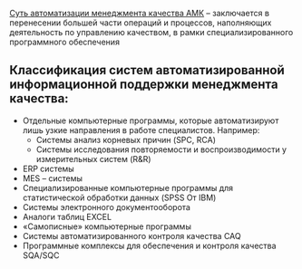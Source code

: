 <ins>Суть  автоматизации  менеджмента  качества  АМК</ins>  –  заключается  в 
перенесении  большей  части  операций  и  процессов,  наполняющих 
деятельность  по  управлению  качеством,  в  рамки  специализированного 
программного обеспечения  

## Классификация систем автоматизированной информационной поддержки менеджмента качества: 
*  Отдельные  компьютерные  программы,  которые  автоматизируют  лишь 
узкие направления в работе специалистов. Например:  
   *  Системы анализ корневых причин (SPC, RCA) 
   *  Системы  исследования  повторяемости  и  воспроизводимости  у 
измерительных систем (R&R)
*  ERP системы 
*  MES – системы 
*  Специализированные  компьютерные  программы  для  статистической обработки данных (SPSS От IBM) 
*  Системы электронного документооборота 
*  Аналоги таблиц EXCEL 
*  «Самописные» компьютерные программы 
*  Системы автоматизированного контроля качества CAQ 
*  Программные комплексы для обеспечения и контроля качества SQA/SQC 
